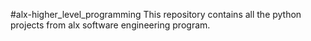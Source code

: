 #alx-higher_level_programming
This repository contains all the python projects from alx software engineering program.
